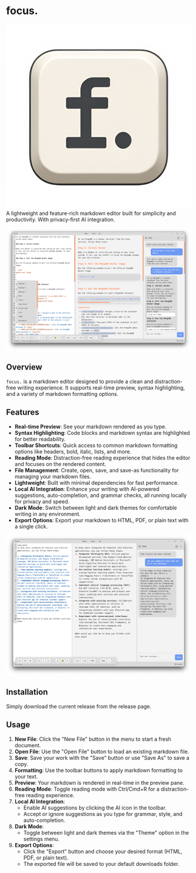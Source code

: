 # focus. 
![icon.png](/build/icon.png)
A lightweight and feature-rich markdown editor built for simplicity and productivity. With privacy-first AI integration.

![src1](/readme_resources/src1.png)

## Overview

`focus.` is a markdown editor designed to provide a clean and distraction-free writing experience. It supports real-time preview, syntax highlighting, and a variety of markdown formatting options.

## Features

- **Real-time Preview**: See your markdown rendered as you type.
- **Syntax Highlighting**: Code blocks and markdown syntax are highlighted for better readability.
- **Toolbar Shortcuts**: Quick access to common markdown formatting options like headers, bold, italic, lists, and more.
- **Reading Mode**: Distraction-free reading experience that hides the editor and focuses on the rendered content.
- **File Management**: Create, open, save, and save-as functionality for managing your markdown files.
- **Lightweight**: Built with minimal dependencies for fast performance.
- **Local AI Integration**: Enhance your writing with AI-powered suggestions, auto-completion, and grammar checks, all running locally for privacy and speed.
- **Dark Mode**: Switch between light and dark themes for comfortable writing in any environment.
- **Export Options**: Export your markdown to HTML, PDF, or plain text with a single click.

![src2](/readme_resources/src2.png)

## Installation

Simply download the current release from the release page.

## Usage

1. **New File**: Click the "New File" button in the menu to start a fresh document.
2. **Open File**: Use the "Open File" button to load an existing markdown file.
3. **Save**: Save your work with the "Save" button or use "Save As" to save a copy.
4. **Formatting**: Use the toolbar buttons to apply markdown formatting to your text.
5. **Preview**: Your markdown is rendered in real-time in the preview pane.
6. **Reading Mode**: Toggle reading mode with Ctrl/Cmd+R for a distraction-free reading experience.
7. **Local AI Integration**:
   - Enable AI suggestions by clicking the AI icon in the toolbar.
   - Accept or ignore suggestions as you type for grammar, style, and auto-completion.
8. **Dark Mode**:
   - Toggle between light and dark themes via the "Theme" option in the settings menu.
9. **Export Options**:
   - Click the "Export" button and choose your desired format (HTML, PDF, or plain text).
   - The exported file will be saved to your default downloads folder.